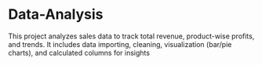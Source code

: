 # Data-Analysis
This project analyzes sales data to track total revenue, product-wise profits, and trends. It includes data importing, cleaning, visualization (bar/pie charts), and calculated columns for insights
